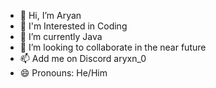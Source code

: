 - 👋 Hi, I’m Aryan
- 👀 I'm Interested in Coding
- 🌱 I’m currently Java
- 💞️ I’m looking to collaborate in the near future
- 📫 Add me on Discord aryxn_0
- 😄 Pronouns: He/Him

